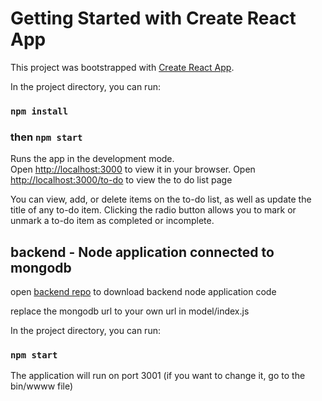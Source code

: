 # Getting Started with Create React App

This project was bootstrapped with [Create React App](https://github.com/facebook/create-react-app).

In the project directory, you can run:

### `npm install`

### then `npm start`

Runs the app in the development mode.\
Open [http://localhost:3000](http://localhost:3000) to view it in your browser.
Open [http://localhost:3000/to-do](http://localhost:3000/to-do) to view the to do list page

You can view, add, or delete items on the to-do list, as well as update the title of any to-do item. Clicking the radio button allows you to mark or unmark a to-do item as completed or incomplete.

## backend - Node application connected to mongodb

open [backend repo](https://github.com/emao0518/my-todo-express) to download backend node application code

replace the mongodb url to your own url in model/index.js

In the project directory, you can run:

### `npm start`

The application will run on port 3001 (if you want to change it, go to the bin/wwww file)
